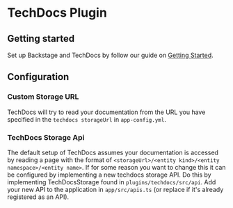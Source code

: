 # TechDocs Plugin

## Getting started

Set up Backstage and TechDocs by follow our guide on [Getting Started](/docs/features/techdocs/getting-started.md).

## Configuration

### Custom Storage URL

TechDocs will try to read your documentation from the URL you have specified in the `techdocs storageUrl` in `app-config.yml`.

### TechDocs Storage Api

The default setup of TechDocs assumes your documentation is accessed by reading a page with the format of `<storageUrl>/<entity kind>/<entity namespace>/<entity name>`. If for some reason you want to change this it can be configured by implementing a new techdocs storage API. Do this by implementing TechDocsStorage found in `plugins/techdocs/src/api`. Add your new API to the application in `app/src/apis.ts` (or replace if it's already registered as an API).
